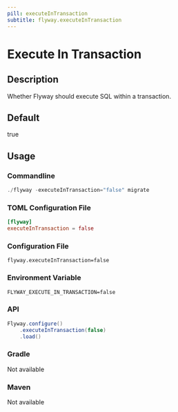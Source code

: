 ```yaml
---
pill: executeInTransaction
subtitle: flyway.executeInTransaction
---
```


# Execute In Transaction

## Description
Whether Flyway should execute SQL within a transaction. <br/>

## Default
true

## Usage

### Commandline
```powershell
./flyway -executeInTransaction="false" migrate
```

### TOML Configuration File
```toml
[flyway]
executeInTransaction = false
```

### Configuration File
```properties
flyway.executeInTransaction=false
```

### Environment Variable
```properties
FLYWAY_EXECUTE_IN_TRANSACTION=false
```

### API
```java
Flyway.configure()
    .executeInTransaction(false)
    .load()
```

### Gradle
Not available

### Maven
Not available